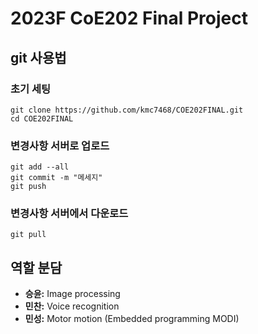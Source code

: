 # 2023F CoE202 Final Project
## git 사용법
### 초기 세팅
```
git clone https://github.com/kmc7468/COE202FINAL.git
cd COE202FINAL
```

### 변경사항 서버로 업로드
```
git add --all
git commit -m "메세지"
git push
```

### 변경사항 서버에서 다운로드
```
git pull
```

## 역할 분담
- **승윤:** Image processing
- **민찬:** Voice recognition
- **민성:** Motor motion (Embedded programming MODI)